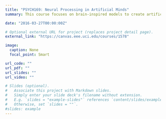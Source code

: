 ```yaml
---
title: "PSYCH169: Neural Processing in Artificial Minds"
summary: This course focuses on brain-inspired models to create artificial minds.

date: "2016-03-27T00:00:00Z"

# Optional external URL for project (replaces project detail page).
external_link: "https://canvas.eee.uci.edu/courses/1578"

image:
  caption: None
  focal_point: Smart

url_code: ""
url_pdf: ""
url_slides: ""
url_video: ""

# Slides (optional).
#   Associate this project with Markdown slides.
#   Simply enter your slide deck's filename without extension.
#   E.g. `slides = "example-slides"` references `content/slides/example-slides.md`.
#   Otherwise, set `slides = ""`.
#slides: example
---
```




